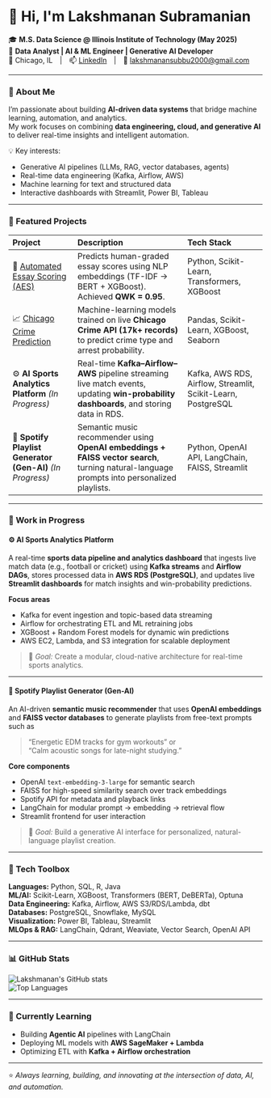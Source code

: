 # 👋 Hi, I'm Lakshmanan Subramanian  

🎓 **M.S. Data Science @ Illinois Institute of Technology (May 2025)**  
💼 **Data Analyst | AI & ML Engineer | Generative AI Developer**  
📍 Chicago, IL | 📫 [LinkedIn](https://www.linkedin.com/in/laksh2000) | 📧 lakshmanansubbu2000@gmail.com  

---

### 🚀 About Me
I’m passionate about building **AI-driven data systems** that bridge machine learning, automation, and analytics.  
My work focuses on combining **data engineering, cloud, and generative AI** to deliver real-time insights and intelligent automation.

💡 Key interests:
- Generative AI pipelines (LLMs, RAG, vector databases, agents)  
- Real-time data engineering (Kafka, Airflow, AWS)  
- Machine learning for text and structured data  
- Interactive dashboards with Streamlit, Power BI, Tableau  

---

### 🧠 Featured Projects

| Project | Description | Tech Stack |
|:--|:--|:--|
| 🧠 [Automated Essay Scoring (AES)](https://github.com/Lakshman1000/automated-essay-scoring-capstone) | Predicts human-graded essay scores using NLP embeddings (TF-IDF → BERT + XGBoost). Achieved **QWK = 0.95**. | Python, Scikit-Learn, Transformers, XGBoost |
| 📈 [Chicago Crime Prediction](https://github.com/Lakshman1000/ML-FinalProject-Grp-7) | Machine-learning models trained on live **Chicago Crime API (17k+ records)** to predict crime type and arrest probability. | Pandas, Scikit-Learn, XGBoost, Seaborn |
| ⚙️ **AI Sports Analytics Platform** *(In Progress)* | Real-time **Kafka–Airflow–AWS** pipeline streaming live match events, updating **win-probability dashboards**, and storing data in RDS. | Kafka, AWS RDS, Airflow, Streamlit, Scikit-Learn, PostgreSQL |
| 💬 **Spotify Playlist Generator (Gen-AI)** *(In Progress)* | Semantic music recommender using **OpenAI embeddings + FAISS vector search**, turning natural-language prompts into personalized playlists. | Python, OpenAI API, LangChain, FAISS, Streamlit |

---

### 🚧 Work in Progress

#### ⚙️ AI Sports Analytics Platform  
A real-time **sports data pipeline and analytics dashboard** that ingests live match data (e.g., football or cricket) using **Kafka streams** and **Airflow DAGs**, stores processed data in **AWS RDS (PostgreSQL)**, and updates live **Streamlit dashboards** for match insights and win-probability predictions.

**Focus areas**
- Kafka for event ingestion and topic-based data streaming  
- Airflow for orchestrating ETL and ML retraining jobs  
- XGBoost + Random Forest models for dynamic win predictions  
- AWS EC2, Lambda, and S3 integration for scalable deployment  

> 🎯 *Goal:* Create a modular, cloud-native architecture for real-time sports analytics.

---

#### 💬 Spotify Playlist Generator (Gen-AI)  
An AI-driven **semantic music recommender** that uses **OpenAI embeddings** and **FAISS vector databases** to generate playlists from free-text prompts such as  
> “Energetic EDM tracks for gym workouts” or  
> “Calm acoustic songs for late-night studying.”

**Core components**
- OpenAI `text-embedding-3-large` for semantic search  
- FAISS for high-speed similarity search over track embeddings  
- Spotify API for metadata and playback links  
- LangChain for modular prompt → embedding → retrieval flow  
- Streamlit frontend for user interaction  

> 🎯 *Goal:* Build a generative AI interface for personalized, natural-language playlist creation.

---

### 🧰 Tech Toolbox

**Languages:** Python, SQL, R, Java  
**ML/AI:** Scikit-Learn, XGBoost, Transformers (BERT, DeBERTa), Optuna  
**Data Engineering:** Kafka, Airflow, AWS S3/RDS/Lambda, dbt  
**Databases:** PostgreSQL, Snowflake, MySQL  
**Visualization:** Power BI, Tableau, Streamlit  
**MLOps & RAG:** LangChain, Qdrant, Weaviate, Vector Search, OpenAI API  

---

### 📊 GitHub Stats
![Lakshmanan's GitHub stats](https://github-readme-stats.vercel.app/api?username=Lakshman1000&show_icons=true&theme=radical)  
![Top Languages](https://github-readme-stats.vercel.app/api/top-langs/?username=Lakshman1000&layout=compact&theme=radical)

---

### 🌱 Currently Learning
- Building **Agentic AI** pipelines with LangChain  
- Deploying ML models with **AWS SageMaker + Lambda**  
- Optimizing ETL with **Kafka + Airflow orchestration**  

---

⭐ *Always learning, building, and innovating at the intersection of data, AI, and automation.*
